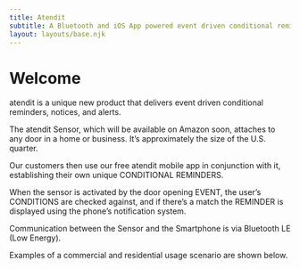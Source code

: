 ```yaml
---
title: Atendit
subtitle: A Bluetooth and iOS App powered event driven conditional reminder, notification, and alert system.
layout: layouts/base.njk
---
```


# Welcome

atendit is a unique new product that delivers event driven conditional reminders, notices, and alerts.

The atendit Sensor, which will be available on Amazon soon, attaches to any door in a home or business. It’s approximately the size of the U.S. quarter.

Our customers then use our free atendit mobile app in conjunction with it, establishing their own unique CONDITIONAL REMINDERS.

When the sensor is activated by the door opening EVENT, the user’s CONDITIONS are checked against, and if there’s a match the REMINDER is displayed using the phone’s notification system.

Communication between the Sensor and the Smartphone is via Bluetooth LE (Low Energy).

Examples of a commercial and residential usage scenario are shown below.

